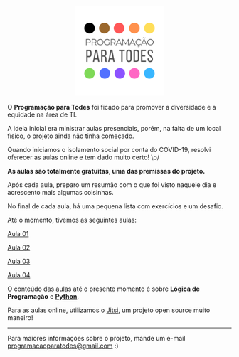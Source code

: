 <div align="center"><img src="./img/logo.png" width="40%"></div>

O **Programação para Todes** foi ficado para promover a diversidade e a equidade na área de TI. 

A ideia inicial era ministrar aulas presenciais, porém, na falta de um local físico, o projeto ainda não tinha começado.

Quando iniciamos o isolamento social por conta do COVID-19, resolvi oferecer as aulas online e tem dado muito certo! \o/

**As aulas são totalmente gratuitas, uma das premissas do projeto.**

Após cada aula, preparo um resumão com o que foi visto naquele dia e acrescento mais algumas coisinhas. 

No final de cada aula, há uma pequena lista com exercícios e um desafio.

Até o momento, tivemos as seguintes aulas:

[Aula 01](Aula01.md)

[Aula 02](Aula02.md)

[Aula 03](Aula03.md)

[Aula 04](Aula04.md)

O conteúdo das aulas até o presente momento é sobre **Lógica de Programação** e [**Python**](https://github.com/python).

Para as aulas online, utilizamos o [Jitsi](https://github.com/jitsi), um projeto open source muito maneiro!

---

Para maiores informações sobre o projeto, mande um e-mail programacaoparatodes@gmail.com :)

